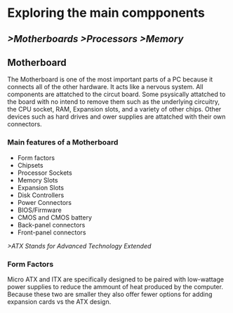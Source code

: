 # Exploring the main compponents
*>Motherboards*
*>Processors*
*>Memory*
---

## Motherboard
The Motherboard is one of the most important parts of a PC because it connects all of the other hardware. It acts like a nervous system.
  All components are attatched to the circut board. Some psysically attatched to the board with no intend to remove them such as the underlying circuitry, the CPU socket, RAM, Expansion slots, and a variety of other chips.
Other devices such as hard drives and ower supplies are attatched with their own connectors.

### Main features of a Motherboard
- Form factors
- Chipsets
- Processor Sockets
- Memory Slots
- Expansion Slots
- Disk Controllers
- Power Connectors
- BIOS/Firmware
- CMOS and CMOS battery
- Back-panel connectors
- Front-panel connectors

*>ATX Stands for Advanced Technology Extended*

### Form Factors
Micro ATX and ITX are specifically designed to be paired with low-wattage power supplies to reduce the ammount of heat produced by the computer. Because these two are smaller they also offer fewer options for adding expansion cards vs the ATX design.


